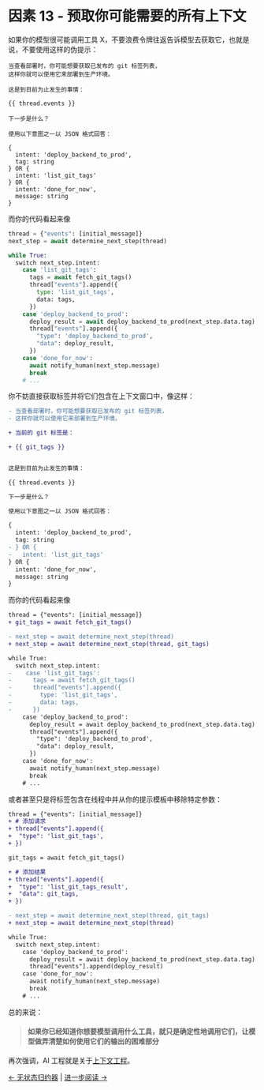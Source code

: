 # 因素 13 - 预取你可能需要的所有上下文

如果你的模型很可能调用工具 X，不要浪费令牌往返告诉模型去获取它，也就是说，不要使用这样的伪提示：

```jinja
当查看部署时，你可能想要获取已发布的 git 标签列表，
这样你就可以使用它来部署到生产环境。

这是到目前为止发生的事情：

{{ thread.events }}

下一步是什么？

使用以下意图之一以 JSON 格式回答：

{
  intent: 'deploy_backend_to_prod',
  tag: string
} OR {
  intent: 'list_git_tags'
} OR {
  intent: 'done_for_now',
  message: string
}
```

而你的代码看起来像

```python
thread = {"events": [initial_message]}
next_step = await determine_next_step(thread)

while True:
  switch next_step.intent:
    case 'list_git_tags':
      tags = await fetch_git_tags()
      thread["events"].append({
        type: 'list_git_tags',
        data: tags,
      })
    case 'deploy_backend_to_prod':
      deploy_result = await deploy_backend_to_prod(next_step.data.tag)
      thread["events"].append({
        "type": 'deploy_backend_to_prod',
        "data": deploy_result,
      })
    case 'done_for_now':
      await notify_human(next_step.message)
      break
    # ...
```

你不妨直接获取标签并将它们包含在上下文窗口中，像这样：

```diff
- 当查看部署时，你可能想要获取已发布的 git 标签列表，
- 这样你就可以使用它来部署到生产环境。

+ 当前的 git 标签是：

+ {{ git_tags }}


这是到目前为止发生的事情：

{{ thread.events }}

下一步是什么？

使用以下意图之一以 JSON 格式回答：

{
  intent: 'deploy_backend_to_prod',
  tag: string
- } OR {
-   intent: 'list_git_tags'
} OR {
  intent: 'done_for_now',
  message: string
}

```

而你的代码看起来像

```diff
thread = {"events": [initial_message]}
+ git_tags = await fetch_git_tags()

- next_step = await determine_next_step(thread)
+ next_step = await determine_next_step(thread, git_tags)

while True:
  switch next_step.intent:
-    case 'list_git_tags':
-      tags = await fetch_git_tags()
-      thread["events"].append({
-        type: 'list_git_tags',
-        data: tags,
-      })
    case 'deploy_backend_to_prod':
      deploy_result = await deploy_backend_to_prod(next_step.data.tag)
      thread["events"].append({
        "type": 'deploy_backend_to_prod',
        "data": deploy_result,
      })
    case 'done_for_now':
      await notify_human(next_step.message)
      break
    # ...
```

或者甚至只是将标签包含在线程中并从你的提示模板中移除特定参数：

```diff
thread = {"events": [initial_message]}
+ # 添加请求
+ thread["events"].append({
+  "type": 'list_git_tags',
+ })

git_tags = await fetch_git_tags()

+ # 添加结果
+ thread["events"].append({
+  "type": 'list_git_tags_result',
+  "data": git_tags,
+ })

- next_step = await determine_next_step(thread, git_tags)
+ next_step = await determine_next_step(thread)

while True:
  switch next_step.intent:
    case 'deploy_backend_to_prod':
      deploy_result = await deploy_backend_to_prod(next_step.data.tag)
      thread["events"].append(deploy_result)
    case 'done_for_now':
      await notify_human(next_step.message)
      break
    # ...
```

总的来说：

> #### 如果你已经知道你想要模型调用什么工具，就只是确定性地调用它们，让模型做弄清楚如何使用它们的输出的困难部分

再次强调，AI 工程就是关于[上下文工程](content/factor-03-own-your-context-window_CN.md)。

[← 无状态归约器](content/factor-12-stateless-reducer_CN.md) | [进一步阅读 →](../README_CN.md#related-resources)

